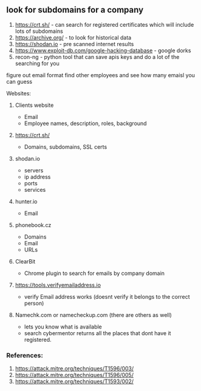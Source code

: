 ## look for subdomains for a company
1. https://crt.sh/ - can search for registered certificates which will include lots of subdomains
2. https://archive.org/ - to look for historical data
3. https://shodan.io - pre scanned internet results
4. https://www.exploit-db.com/google-hacking-database - google dorks
5. recon-ng - python tool that can save apis keys and do a lot of the searching for you


figure out email format
find other employees and see how many emaisl you can guess


Websites: 
1. Clients website
	- Email
	- Employee names, description, roles, background

2. https://crt.sh/
	- Domains, subdomains, SSL certs

3. shodan.io
	- servers
	- ip address
	- ports
	- services

4. hunter.io
	- Email

5. phonebook.cz 
	- Domains
	- Email
	- URLs

6. ClearBit 
	- Chrome plugin to search for emails by company domain

7. https://tools.verifyemailaddress.io
	- verify Email address works (doesnt verify it belongs to the correct person)

8. Namechk.com or namecheckup.com (there are others as well)
	- lets you know what is available
	- search cybermentor returns all the places that dont have it registered. 




### References: 
1. https://attack.mitre.org/techniques/T1596/003/
2. https://attack.mitre.org/techniques/T1596/005/
3. https://attack.mitre.org/techniques/T1593/002/
